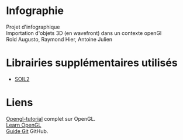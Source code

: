 # Infographie
Projet d'infographique   
Importation d'objets 3D (en wavefront) dans un contexte openGl  
Rold Augusto, Raymond Hier, Antoine Julien  

# Librairies supplémentaires utilisés

* [SOIL2](https://bitbucket.org/SpartanJ/soil2)

# Liens

[Opengl-tutorial](http://www.opengl-tutorial.org/fr/) complet sur OpenGL.  
[Learn OpenGL](https://learnopengl.com)  
[Guide Git](https://guides.github.com/activities/hello-world/) GitHub.  

